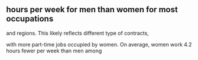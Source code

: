 ## hours per week for men than women for most occupations

and regions. This likely reflects different type of contracts,

with more part-time jobs occupied by women. On average, women work 4.2 hours fewer per week than men among